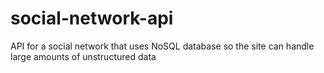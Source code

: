 # social-network-api
API for a social network that uses NoSQL database so the site can handle large amounts of unstructured data
